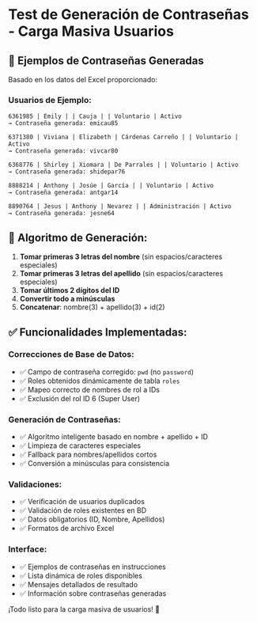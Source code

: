 # Test de Generación de Contraseñas - Carga Masiva Usuarios

## 🧪 Ejemplos de Contraseñas Generadas

Basado en los datos del Excel proporcionado:

### Usuarios de Ejemplo:
```
6361985 | Emily | | Cauja | | Voluntario | Activo
→ Contraseña generada: emicau85

6371380 | Viviana | Elizabeth | Cárdenas Carreño | | Voluntario | Activo  
→ Contraseña generada: vivcar80

6368776 | Shirley | Xiomara | De Parrales | | Voluntario | Activo
→ Contraseña generada: shidepar76

8888214 | Anthony | Josúe | García | | Voluntario | Activo
→ Contraseña generada: antgar14

8890764 | Jesus | Anthony | Nevarez | | Administración | Activo
→ Contraseña generada: jesne64
```

## 🔧 Algoritmo de Generación:
1. **Tomar primeras 3 letras del nombre** (sin espacios/caracteres especiales)
2. **Tomar primeras 3 letras del apellido** (sin espacios/caracteres especiales)  
3. **Tomar últimos 2 dígitos del ID**
4. **Convertir todo a minúsculas**
5. **Concatenar**: nombre(3) + apellido(3) + id(2)

## ✅ Funcionalidades Implementadas:

### Correcciones de Base de Datos:
- ✅ Campo de contraseña corregido: `pwd` (no `password`)
- ✅ Roles obtenidos dinámicamente de tabla `roles`
- ✅ Mapeo correcto de nombres de rol a IDs
- ✅ Exclusión del rol ID 6 (Super User)

### Generación de Contraseñas:
- ✅ Algoritmo inteligente basado en nombre + apellido + ID
- ✅ Limpieza de caracteres especiales
- ✅ Fallback para nombres/apellidos cortos
- ✅ Conversión a minúsculas para consistencia

### Validaciones:
- ✅ Verificación de usuarios duplicados
- ✅ Validación de roles existentes en BD
- ✅ Datos obligatorios (ID, Nombre, Apellidos)
- ✅ Formatos de archivo Excel

### Interface:
- ✅ Ejemplos de contraseñas en instrucciones
- ✅ Lista dinámica de roles disponibles
- ✅ Mensajes detallados de resultado
- ✅ Información sobre contraseñas generadas

¡Todo listo para la carga masiva de usuarios! 🚀
